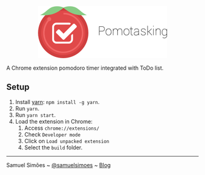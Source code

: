 <p align="center">
  <img alt="Pomotasking" src="misc/banner.png" >
</p>

A Chrome extension pomodoro timer integrated with ToDo list.

## Setup

1. Install [yarn](https://yarnpkg.com): `npm install -g yarn`.
2. Run `yarn`.
3. Run `yarn start`.
4. Load the extension in Chrome:
    1. Access `chrome://extensions/`
    2. Check `Developer mode`
    3. Click on `Load unpacked extension`
    4. Select the `build` folder.

-------------
Samuel Simões ~ [@samuelsimoes](https://twitter.com/samuelsimoes) ~ [Blog](http://blog.samuelsimoes.com/)
